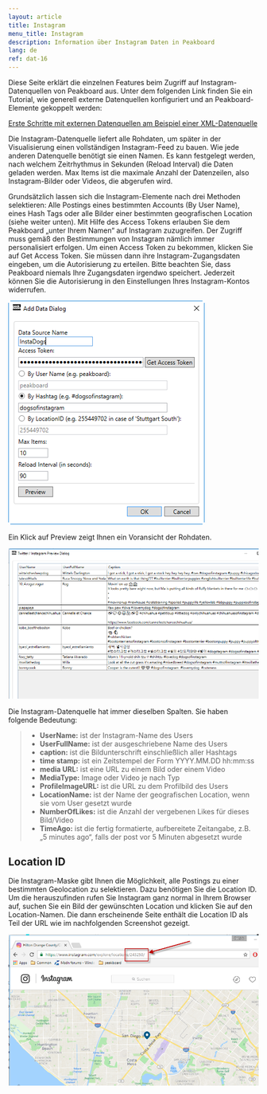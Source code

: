 ```yaml
---
layout: article
title: Instagram
menu_title: Instagram
description: Information über Instagram Daten in Peakboard
lang: de
ref: dat-16
---
```

Diese Seite erklärt die einzelnen Features beim Zugriff auf Instagram-Datenquellen von Peakboard aus. Unter dem folgenden Link finden Sie ein Tutorial, wie generell externe Datenquellen konfiguriert und an Peakboard-Elemente gekoppelt werden:

[Erste Schritte mit externen Datenquellen am Beispiel einer XML-Datenquelle](/tutorials/03-de-xml-daten.html)

Die Instagram-Datenquelle liefert alle Rohdaten, um später in der Visualisierung einen vollständigen Instagram-Feed zu bauen. Wie jede anderen Datenquelle benötigt sie einen Namen. Es kann festgelegt werden, nach welchem Zeitrhythmus in Sekunden (Reload Interval) die Daten geladen werden. Max Items ist die maximale Anzahl der Datenzeilen, also Instagram-Bilder oder Videos, die abgerufen wird.

Grundsätzlich lassen sich die Instagram-Elemente nach drei Methoden selektieren: Alle Postings eines bestimmten Accounts (By User Name), eines Hash Tags oder alle Bilder einer bestimmten geografischen Location (siehe weiter unten). Mit Hilfe des Access Tokens erlauben Sie dem Peakboard „unter Ihrem Namen“ auf Instagram zuzugreifen. Der Zugriff muss gemäß den Bestimmungen von Instagram nämlich immer personalisiert erfolgen. Um einen Access Token zu bekommen, klicken Sie auf Get Access Token. Sie müssen dann ihre Instagram-Zugangsdaten eingeben, um die Autorisierung zu erteilen. Bitte beachten Sie, dass Peakboard niemals Ihre Zugangsdaten irgendwo speichert. Jederzeit können Sie die Autorisierung in den Einstellungen Ihres Instagram-Kontos widerrufen.

![image_1](/assets/images/Data_Sources/Instagram/datenquellenInstagram01.png)

Ein Klick auf Preview zeigt Ihnen ein Voransicht der Rohdaten.

![image_1](/assets/images/Data_Sources/Instagram/datenquellenInstagram02.png)

Die Instagram-Datenquelle hat immer dieselben Spalten. Sie haben folgende Bedeutung:

> *	**UserName:** ist der Instagram-Name des Users
> *	**UserFullName:** ist der ausgeschriebene Name des Users
> *	**caption:** ist die Bildunterschrift einschließlich aller Hashtags
> *	**time stamp:** ist ein Zeitstempel der Form YYYY.MM.DD hh:mm:ss
> *	**media URL:** ist eine URL zu einem Bild oder einem Video
> *	**MediaType:** Image oder Video je nach Typ
> *	**ProfileImageURL:** ist die URL zu dem Profilbild des Users
> *	**LocationName:** ist der Name der geografischen Location, wenn sie vom User gesetzt wurde
> *	**NumberOfLikes:** ist die Anzahl der vergebenen Likes für dieses Bild/Video
> *	**TimeAgo:** ist die fertig formatierte, aufbereitete Zeitangabe, z.B. „5 minutes ago“, falls der post vor 5 Minuten abgesetzt wurde

## Location ID

Die Instagram-Maske gibt Ihnen die Möglichkeit, alle Postings zu einer bestimmten Geolocation zu selektieren. Dazu benötigen Sie die Location ID. Um die herauszufinden rufen Sie Instagram ganz normal in Ihrem Browser auf, suchen Sie ein Bild der gewünschten Location und klicken Sie auf den Location-Namen. Die dann erscheinende Seite enthält die Location ID als Teil der URL wie im nachfolgenden Screenshot gezeigt.


![image_1](/assets/images/Data_Sources/Instagram/datenquellenInstagram03.png)
